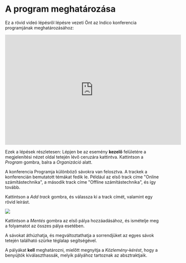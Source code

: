 # A program meghatározása

Ez a rövid videó lépésről lépésre vezeti Önt az Indico konferencia programjának meghatározásához:

<iframe width="576" height="360" frameborder="0" src="https://cds.cern.ch/video/2275411?showTitle=true" allowfullscreen></iframe>

Ezek a lépések részletesen:
Lépjen be az esemény **kezelő** felületére a megjelenítési nézet oldal tetején lévő ceruzára kattintva.
Kattintson a _Program_ gombra, balra a _Organizáció_ alatt.

A konferencia Programja különböző sávokra van felosztva.
A trackek a konferencián bemutatott témákat fedik le.
Például az első track címe "Online számítástechnika", a második track címe "Offline számítástechnika", és így tovább.

Kattintson a _Add track_ gombra, és válassza ki a track címét, valamint egy rövid leírást.

![](../assets/conference_track.png)

Kattintson a _Mentés_ gombra az első pálya hozzáadásához, és ismételje meg a folyamatot az összes pálya esetében.

A sávokat áthúzhatja, és megváltoztathatja a sorrendjüket az egyes sávok tetején található szürke téglalap segítségével.

A pályákat **kell** meghatározni, mielőtt megnyitja a _Közlemény-kérést_, hogy a benyújtók kiválaszthassák, melyik pályához tartoznak az absztraktjaik.
